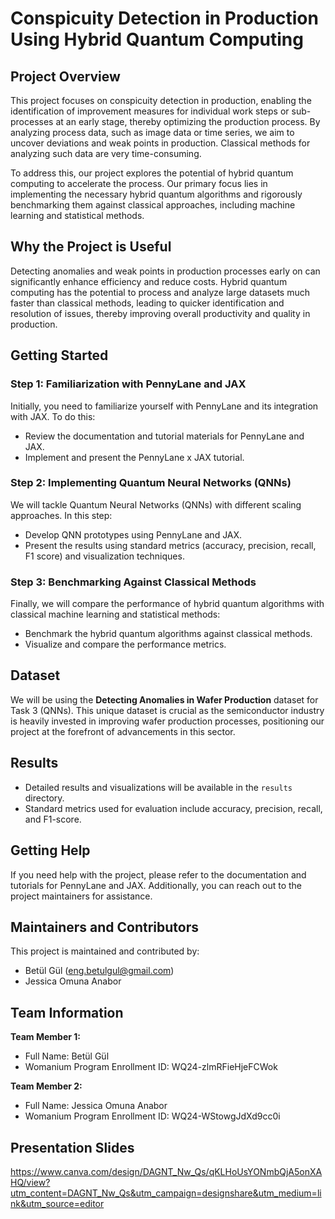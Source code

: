 # Conspicuity Detection in Production Using Hybrid Quantum Computing

## Project Overview

This project focuses on conspicuity detection in production, enabling the identification of improvement measures for individual work steps or sub-processes at an early stage, thereby optimizing the production process. By analyzing process data, such as image data or time series, we aim to uncover deviations and weak points in production. Classical methods for analyzing such data are very time-consuming.

To address this, our project explores the potential of hybrid quantum computing to accelerate the process. Our primary focus lies in implementing the necessary hybrid quantum algorithms and rigorously benchmarking them against classical approaches, including machine learning and statistical methods.

## Why the Project is Useful

Detecting anomalies and weak points in production processes early on can significantly enhance efficiency and reduce costs. Hybrid quantum computing has the potential to process and analyze large datasets much faster than classical methods, leading to quicker identification and resolution of issues, thereby improving overall productivity and quality in production.

## Getting Started

### Step 1: Familiarization with PennyLane and JAX

Initially, you need to familiarize yourself with PennyLane and its integration with JAX. To do this:

- Review the documentation and tutorial materials for PennyLane and JAX.
- Implement and present the PennyLane x JAX tutorial.

### Step 2: Implementing Quantum Neural Networks (QNNs)

We will tackle Quantum Neural Networks (QNNs) with different scaling approaches. In this step:

- Develop QNN prototypes using PennyLane and JAX.
- Present the results using standard metrics (accuracy, precision, recall, F1 score) and visualization techniques.

### Step 3: Benchmarking Against Classical Methods

Finally, we will compare the performance of hybrid quantum algorithms with classical machine learning and statistical methods:

- Benchmark the hybrid quantum algorithms against classical methods.
- Visualize and compare the performance metrics.

## Dataset

We will be using the **Detecting Anomalies in Wafer Production** dataset for Task 3 (QNNs). This unique dataset is crucial as the semiconductor industry is heavily invested in improving wafer production processes, positioning our project at the forefront of advancements in this sector.

## Results

- Detailed results and visualizations will be available in the `results` directory.
- Standard metrics used for evaluation include accuracy, precision, recall, and F1-score.

## Getting Help

If you need help with the project, please refer to the documentation and tutorials for PennyLane and JAX. Additionally, you can reach out to the project maintainers for assistance.

## Maintainers and Contributors

This project is maintained and contributed by:

- Betül Gül (eng.betulgul@gmail.com)
- Jessica Omuna Anabor 
## Team Information

**Team Member 1:**
- Full Name: Betül Gül
- Womanium Program Enrollment ID: WQ24-zlmRFieHjeFCWok

**Team Member 2:**
- Full Name: Jessica Omuna Anabor 
- Womanium Program Enrollment ID: WQ24-WStowgJdXd9cc0i

## Presentation Slides
https://www.canva.com/design/DAGNT_Nw_Qs/qKLHoUsYONmbQjA5onXAHQ/view?utm_content=DAGNT_Nw_Qs&utm_campaign=designshare&utm_medium=link&utm_source=editor
